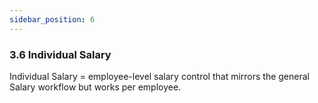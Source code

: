 ```yaml
---
sidebar_position: 6
---
```


### 3.6 Individual Salary

Individual Salary = employee-level salary control that mirrors the general Salary workflow but works per employee.